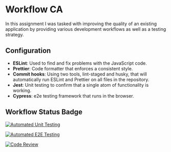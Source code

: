 # Workflow CA

In this assignment I was tasked with improving the quality of an existing application by providing various development workflows as well as a testing strategy.

## Configuration

- **ESLint**: Used to find and fix problems with the JavaScript code.
- **Prettier**: Code formatter that enforces a consistent style.
- **Commit hooks**: Using two tools, lint-staged and husky, that will automatically run ESLint and Prettier on all files in the repository.
- **Jest**: Unit testing to confirm that a single atom of functionality is working.
- **Cypress**: e2e testing framework that runs in the browser.

## Workflow Status Badge

[![Automated Unit Testing](https://github.com/cecsun/social-media-client/actions/workflows/unit-test.yml/badge.svg?branch=workflow)](https://github.com/cecsun/social-media-client/actions/workflows/unit-test.yml)

[![Automated E2E Testing](https://github.com/cecsun/social-media-client/actions/workflows/e2e-test.yml/badge.svg?branch=workflow)](https://github.com/cecsun/social-media-client/actions/workflows/e2e-test.yml)

[![Code Review](https://github.com/cecsun/social-media-client/actions/workflows/gpt.yml/badge.svg)](https://github.com/cecsun/social-media-client/actions/workflows/gpt.yml)
